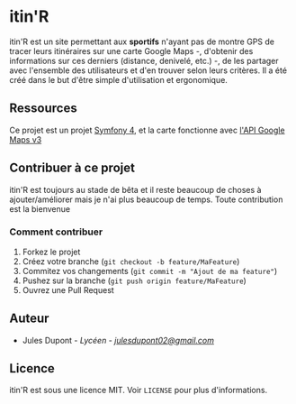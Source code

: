 # itin'R
itin'R est un site permettant aux **sportifs** n'ayant pas de montre GPS de tracer leurs itinéraires sur une carte Google Maps -, d'obtenir des informations sur ces derniers (distance, denivelé, etc.) -, de les partager avec l'ensemble des utilisateurs et d'en trouver selon leurs critères. Il a été créé dans le but d'être simple d'utilisation et ergonomique.

## Ressources
Ce projet est un projet [Symfony 4](https://symfony.com "Symfony 4"), et la carte fonctionne avec [l'API Google Maps v3](https://cloud.google.com/maps-platform/?hl=fr "API Google Maps v3")

## Contribuer à ce projet
itin'R est toujours au stade de bêta et il reste beaucoup de choses à ajouter/améliorer mais je n'ai plus beaucoup de temps. Toute contribution est la bienvenue
### Comment contribuer
1. Forkez le projet
2. Créez votre branche (`git checkout -b feature/MaFeature`)
3. Commitez vos changements (`git commit -m "Ajout de ma feature"`)
4. Pushez sur la branche (`git push origin feature/MaFeature`)
5. Ouvrez une Pull Request

## Auteur
- Jules Dupont - *Lycéen - julesdupont02@gmail.com*

## Licence
itin'R est sous une licence MIT. Voir `LICENSE` pour plus d'informations.

